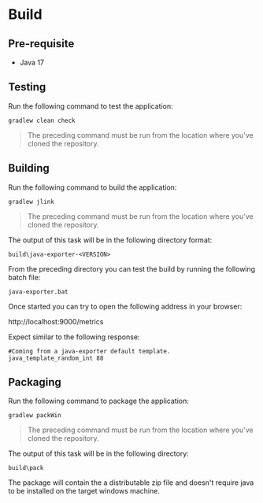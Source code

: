 # Build

## Pre-requisite

* Java 17

## Testing

Run the following command to test the application:

```
gradlew clean check
```

> The preceding command must be run from the location where you've cloned the repository.

## Building

Run the following command to build the application:

```
gradlew jlink
```

> The preceding command must be run from the location where you've cloned the repository.

The output of this task will be in the following directory format:

```
build\java-exporter-<VERSION>
```

From the preceding directory you can test the build by running the following batch file:

```
java-exporter.bat
```

Once started you can try to open the following address in your browser:

http://localhost:9000/metrics

Expect similar to the following response:

```
#Coming from a java-exporter default template.
java_template_random_int 88
```

## Packaging

Run the following command to package the application:

```
gradlew packWin
```

> The preceding command must be run from the location where you've cloned the repository.

The output of this task will be in the following directory:

```
build\pack
```

The package will contain the a distributable zip file and doesn't require java to be installed on the target windows machine.